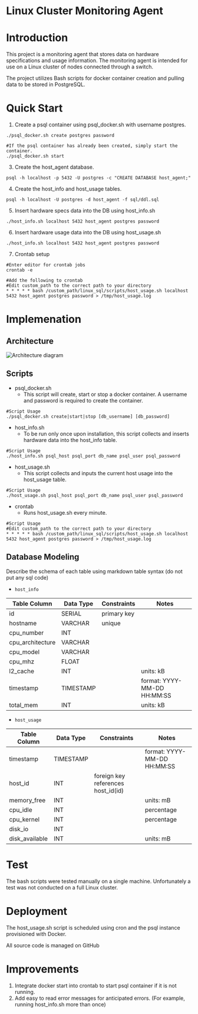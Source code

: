 # Linux Cluster Monitoring Agent

# Introduction
This project is a monitoring agent that stores data on hardware specifications and usage information. The monitoring 
agent is intended for use on a Linux cluster of nodes connected through a switch. 

The project utilizes Bash scripts for docker container creation and pulling data to be stored in PostgreSQL.


# Quick Start
1. Create a psql container using psql_docker.sh with username postgres.

```
./psql_docker.sh create postgres password 

#If the psql container has already been created, simply start the container.
./psql_docker.sh start
```
    
3. Create the host_agent database.

```psql -h localhost -p 5432 -U postgres -c "CREATE DATABASE host_agent;"```

4. Create the host_info and host_usage tables.

```psql -h localhost -U postgres -d host_agent -f sql/ddl.sql ```

5. Insert hardware specs data into the DB using host_info.sh

```./host_info.sh localhost 5432 host_agent postgres password ```

6. Insert hardware usage data into the DB using host_usage.sh

```./host_info.sh localhost 5432 host_agent postgres password```

7. Crontab setup
```
#Enter editor for crontab jobs
crontab -e

#Add the following to crontab
#Edit custom_path to the correct path to your directory
* * * * * bash /custom_path/linux_sql/scripts/host_usage.sh localhost 5432 host_agent postgres password > /tmp/host_usage.log
```

# Implemenation
## Architecture
![Architecture diagram](./assets/diagram2.png)

## Scripts
- psql_docker.sh
    - This script will create, start or stop a docker container. A username and password is required to create the container.
  
```
#Script Usage
./psql_docker.sh create|start|stop [db_username] [db_password]
```
- host_info.sh
  - To be run only once upon installation, this script collects and inserts hardware data into the host_info table.

```
#Script Usage
./host_info.sh psql_host psql_port db_name psql_user psql_password
```
- host_usage.sh
  - This script collects and inputs the current host usage into the host_usage table.

```
#Script Usage
./host_usage.sh psql_host psql_port db_name psql_user psql_password
```
- crontab
  - Runs host_usage.sh every minute.

```
#Script Usage
#Edit custom_path to the correct path to your directory
* * * * * bash /custom_path/linux_sql/scripts/host_usage.sh localhost 5432 host_agent postgres password > /tmp/host_usage.log
```

## Database Modeling
Describe the schema of each table using markdown table syntax (do not put any sql code)
- `host_info`

| Table Column | Data Type | Constraints                   | Notes                       |
|---|-----------|-------------------------------|-----------------------------|
| id | SERIAL    | primary key                   |                             |
| hostname | VARCHAR   | unique                        |                             |
| cpu_number | INT       |                               |                             |
|cpu_architecture| VARCHAR   |                               |                             |
|cpu_model| VARCHAR   |                               |                             |
|cpu_mhz| FLOAT     |                               |                             |
|l2_cache| INT       |                               | units: kB                   |
|timestamp| TIMESTAMP |  | format: YYYY-MM-DD HH:MM:SS |
|total_mem| INT       |                               | units: kB                   |


         
- `host_usage`

|Table Column | Data Type | Constraints                        | Notes                 |
|---|-----------|------------------------------------|-----------------------|
|timestamp | TIMESTAMP |                                    | format: YYYY-MM-DD HH:MM:SS |
|host_id| INT       | foreign key references host_id(id) | |
|memory_free| INT      |                                    | units: mB             |
|cpu_idle| INT     |                                    | percentage            |
|cpu_kernel | INT     |                                    | percentage            |
|disk_io | INT       |                                    |                       |
|disk_available | INT      |                                    | units: mB             |


# Test
The bash scripts were tested manually on a single machine. Unfortunately a test was not conducted on a full Linux cluster.

# Deployment
The host_usage.sh script is scheduled using cron and the psql instance provisioned with Docker.

All source code is managed on GitHub

# Improvements
1. Integrate docker start into crontab to start psql container if it is not running.
2. Add easy to read error messages for anticipated errors. (For example, running host_info.sh more than once)